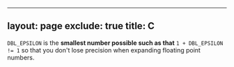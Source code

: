 
---
layout: page
exclude: true
title: C
---

`DBL_EPSILON` is the **smallest number possible such as that** `1 + DBL_EPSILON != 1` so that you don't lose precision when expanding floating point numbers.
<!--stackedit_data:
eyJoaXN0b3J5IjpbLTU1NzQ4Mjk5NF19
-->